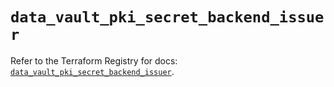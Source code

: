 # `data_vault_pki_secret_backend_issuer`

Refer to the Terraform Registry for docs: [`data_vault_pki_secret_backend_issuer`](https://registry.terraform.io/providers/hashicorp/vault/4.1.0/docs/data-sources/pki_secret_backend_issuer).
